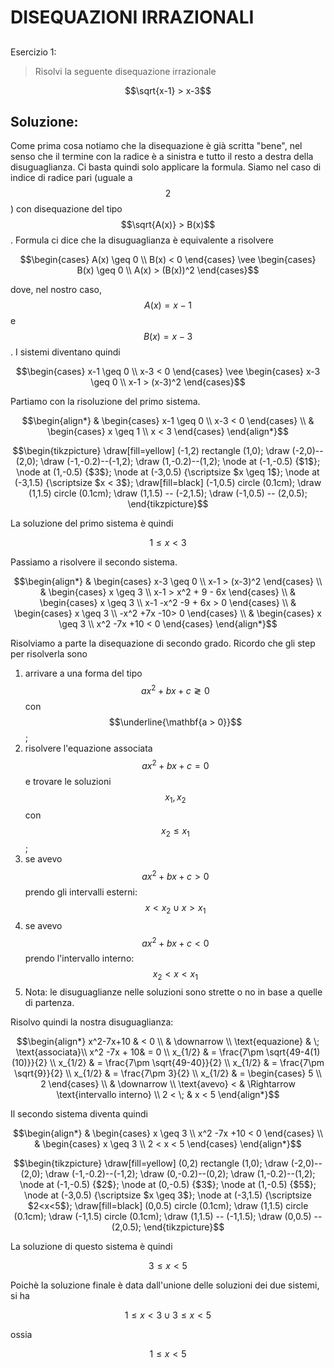 ﻿# DISEQUAZIONI IRRAZIONALI

<!--Upmath extremely simplifies this task by using Markdown and LaTeX. It converts the Markdown syntax extended with LaTeX equations support into HTML code you can publish anywhere on the web.-->

<!--![Paper written in LaTeX](/i/latex.jpg)-->

## 

Esercizio 1:

> Risolvi la seguente disequazione irrazionale

$$\sqrt{x-1} > x-3$$

## Soluzione:

Come prima cosa notiamo che la disequazione è già scritta "bene", nel senso che il termine con la radice è a sinistra e tutto il resto a destra della disuguaglianza. Ci basta quindi solo applicare la formula. Siamo nel caso di indice di radice pari (uguale a $$2$$) con disequazione del tipo $$\sqrt{A(x)} > B(x)$$. Formula ci dice che la disuguaglianza è equivalente a risolvere 

$$\begin{cases}
A(x) \geq 0 \\
B(x) < 0 
\end{cases} \vee
\begin{cases}
B(x) \geq 0  \\
A(x) > (B(x))^2
\end{cases}$$

dove, nel nostro caso, $$A(x) = x-1$$ e $$B(x) = x-3$$.  I sistemi diventano quindi 

$$\begin{cases}
x-1 \geq 0 \\
x-3 < 0 
\end{cases} \vee
\begin{cases}
x-3 \geq 0  \\
x-1 > (x-3)^2
\end{cases}$$

Partiamo con la risoluzione del primo sistema.

$$\begin{align*}
& \begin{cases}
x-1 \geq 0 \\
x-3 < 0 
\end{cases} \\
& \begin{cases}
x \geq 1 \\
x < 3 
\end{cases}
\end{align*}$$

$$\begin{tikzpicture}
\draw[fill=yellow] (-1,2) rectangle (1,0);
\draw (-2,0)--(2,0);
\draw (-1,-0.2)--(-1,2);
\draw (1,-0.2)--(1,2);
\node at (-1,-0.5) {$1$};
\node at (1,-0.5) {$3$};
\node at (-3,0.5) {\scriptsize $x \geq 1$};
\node at (-3,1.5) {\scriptsize $x < 3$};
\draw[fill=black] (-1,0.5) circle (0.1cm);
\draw (1,1.5) circle (0.1cm);
\draw (1,1.5) -- (-2,1.5);
\draw (-1,0.5) -- (2,0.5);
\end{tikzpicture}$$

La soluzione del primo sistema è quindi 

$$1 \leq x < 3$$

Passiamo a risolvere il secondo sistema. 

$$\begin{align*}
& \begin{cases}
x-3 \geq 0 \\
x-1 > (x-3)^2 
\end{cases} \\
& \begin{cases}
x \geq 3 \\
x-1 > x^2 + 9 - 6x 
\end{cases} \\
& \begin{cases}
x \geq 3 \\
x-1 -x^2 -9 + 6x > 0 
\end{cases} \\
& \begin{cases}
x \geq 3 \\
-x^2 +7x -10> 0 
\end{cases} \\
& \begin{cases}
x \geq 3 \\
x^2 -7x +10 < 0 
\end{cases}
\end{align*}$$

Risolviamo a parte la disequazione di secondo grado. Ricordo che gli step per risolverla sono 

1. arrivare a una forma del tipo $$ax^2+bx+c \gtrless 0$$ con $$\underline{\mathbf{a > 0}}$$;
1. risolvere l'equazione associata $$ax^2+bx+c = 0$$ e trovare le soluzioni $$x_1,x_2$$ con $$x_2 \leq x_1$$;
1. se avevo $$ax^2+bx+c > 0$$ prendo gli intervalli esterni: $$x < x_2 \cup x > x_1$$
1. se avevo $$ax^2+bx+c < 0$$ prendo l'intervallo interno: $$x_2 < x < x_1$$
1. Nota: le disuguaglianze nelle soluzioni sono strette o no in base a quelle di partenza.

Risolvo quindi la nostra disuguaglianza:

$$\begin{align*}
x^2-7x+10 & < 0 \\
& \downarrow \\
\text{equazione} & \; \text{associata}\\
x^2 -7x + 10& = 0 \\
x_{1/2} & = \frac{7\pm \sqrt{49-4(1)(10)}}{2} \\
x_{1/2} & = \frac{7\pm \sqrt{49-40}}{2} \\
x_{1/2} & = \frac{7\pm \sqrt{9}}{2} \\
x_{1/2} & = \frac{7\pm 3}{2} \\
x_{1/2} & = \begin{cases}
5 \\
2
\end{cases} \\
& \downarrow \\
\text{avevo} < & \Rightarrow \text{intervallo interno} \\
2 < \; & x < 5
\end{align*}$$

Il secondo sistema diventa quindi

$$\begin{align*}
& \begin{cases}
x \geq 3 \\
x^2 -7x +10 < 0 
\end{cases} \\
& \begin{cases}
x \geq 3 \\
2 < x < 5 
\end{cases}
\end{align*}$$ 

$$\begin{tikzpicture}
\draw[fill=yellow] (0,2) rectangle (1,0);
\draw (-2,0)--(2,0);
\draw (-1,-0.2)--(-1,2);
\draw (0,-0.2)--(0,2);
\draw (1,-0.2)--(1,2);
\node at (-1,-0.5) {$2$};
\node at (0,-0.5) {$3$};
\node at (1,-0.5) {$5$};
\node at (-3,0.5) {\scriptsize $x \geq 3$};
\node at (-3,1.5) {\scriptsize $2<x<5$};
\draw[fill=black] (0,0.5) circle (0.1cm);
\draw (1,1.5) circle (0.1cm);
\draw (-1,1.5) circle (0.1cm);
\draw (1,1.5) -- (-1,1.5);
\draw (0,0.5) -- (2,0.5);
\end{tikzpicture}$$

La soluzione di questo sistema è quindi 

$$3 \leq x < 5$$

Poichè la soluzione finale è data dall'unione delle soluzioni dei due sistemi, si ha 

$$1 \leq x < 3 \cup 3 \leq x < 5$$

ossia

$$1 \leq x < 5$$


